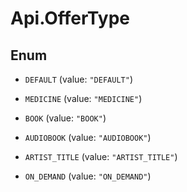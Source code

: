# Api.OfferType

## Enum


* `DEFAULT` (value: `"DEFAULT"`)

* `MEDICINE` (value: `"MEDICINE"`)

* `BOOK` (value: `"BOOK"`)

* `AUDIOBOOK` (value: `"AUDIOBOOK"`)

* `ARTIST_TITLE` (value: `"ARTIST_TITLE"`)

* `ON_DEMAND` (value: `"ON_DEMAND"`)


